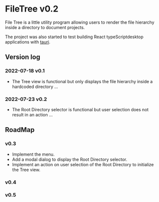 # FileTree v0.2

File Tree is a little utility program allowing users to render the file hierarchy inside a directory to document projects.

The project was also started to test building React typeScriptdesktop applications with [tauri](https://tauri.app/).

## Version log

### 2022-07-18 v0.1
- The Tree view is functional but only displays the file hierarchy inside a hardcoded directory ...
### 2022-07-23 v0.2
- The Root Directory selector is functional but user selection does not result in an action ...

## RoadMap

### v0.3
- Implement the menu.
- Add a modal dialog to display the Root Directory selector.
- Implement an action on user selection of the Root Directory to initialize the Tree view.
### v0.4
### v0.5

